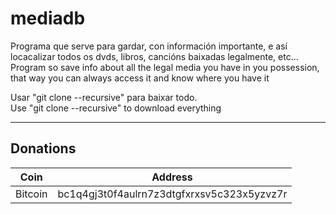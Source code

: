 # mediadb
Programa que serve para gardar, con información importante, e así locacalizar todos os dvds, libros, cancións baixadas legalmente, etc...  
Program so save info about all the legal media you have in you possession, that way you can always access it and know where you have it  

Usar "git clone --recursive" para baixar todo.  
Use "git clone --recursive" to download everything

----

## Donations

| Coin 			| Address 										|
| ------------ 	| ------------ 									|
| Bitcoin 		| bc1q4gj3t0f4aulrn7z3dtgfxrxsv5c323x5yzvz7r 	|
